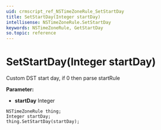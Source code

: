 ```yaml
---
uid: crmscript_ref_NSTimeZoneRule_SetStartDay
title: SetStartDay(Integer startDay)
intellisense: NSTimeZoneRule.SetStartDay
keywords: NSTimeZoneRule, GetStartDay
so.topic: reference
---
```


# SetStartDay(Integer startDay)

Custom DST start day, if 0 then parse startRule

**Parameter:** 
* **startDay** Integer

```crmscript
NSTimeZoneRule thing;
Integer startDay;
thing.SetStartDay(startDay);
```

